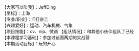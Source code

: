 【大家可以叫我】：JeffDing  
【坐标】：上海  
【专业/职业】：IT打杂工  
【兴趣爱好】：运动、汽车机械、气象  
【项目技能】：cv、nlp、微调
【组队情况】：和其他小伙伴组队了已经  
【本课程学习基础】：参加过前面两期的实战营  
【本期活动目标】：玩的开心  
